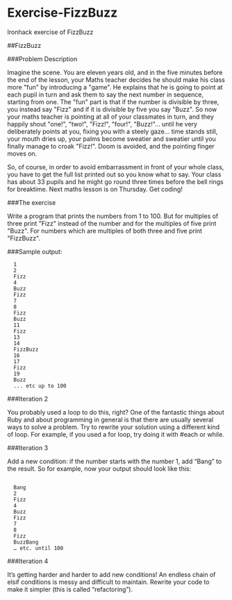 # Exercise-FizzBuzz
Ironhack exercise of FizzBuzz

##FizzBuzz

###Problem Description

Imagine the scene. You are eleven years old, and in the five minutes before the end of the lesson, your Maths teacher decides he should make his class more "fun" by introducing a "game". He explains that he is going to point at each pupil in turn and ask them to say the next number in sequence, starting from one. The "fun" part is that if the number is divisible by three, you instead say "Fizz" and if it is divisible by five you say "Buzz". So now your maths teacher is pointing at all of your classmates in turn, and they happily shout "one!", "two!", "Fizz!", "four!", "Buzz!"... until he very deliberately points at you, fixing you with a steely gaze... time stands still, your mouth dries up, your palms become sweatier and sweatier until you finally manage to croak "Fizz!". Doom is avoided, and the pointing finger moves on.

So, of course, in order to avoid embarrassment in front of your whole class, you have to get the full list printed out so you know what to say. Your class has about 33 pupils and he might go round three times before the bell rings for breaktime. Next maths lesson is on Thursday. Get coding!

###The exercise

Write a program that prints the numbers from 1 to 100. But for multiples of three print "Fizz" instead of the number and for the multiples of five print "Buzz". For numbers which are multiples of both three and five print "FizzBuzz".

###Sample output:

<pre><code>  1
  2
  Fizz
  4
  Buzz
  Fizz
  7
  8
  Fizz
  Buzz
  11
  Fizz
  13
  14
  FizzBuzz
  16
  17
  Fizz
  19
  Buzz
  ... etc up to 100</pre></code>
  
###Iteration 2

You probably used a loop to do this, right? One of the fantastic things about Ruby and about programming in general is that there are usually several ways to solve a problem. Try to rewrite your solution using a different kind of loop. For example, if you used a for loop, try doing it with #each or while.

###Iteration 3

Add a new condition: if the number starts with the number 1, add “Bang” to the result. So for example, now your output should look like this:

<pre><code>
  Bang
  2
  Fizz
  4
  Buzz
  Fizz
  7
  8
  Fizz
  BuzzBang
  … etc. until 100
</pre></code>

###Iteration 4

It’s getting harder and harder to add new conditions! An endless chain of elsif conditions is messy and difficult to maintain. Rewrite your code to make it simpler (this is called “refactoring”).
